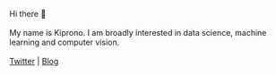 Hi there 👋</br>
<br>My name is Kiprono. I am broadly interested in data science, machine learning and computer vision.</br>
<br>[Twitter](https://twitter.com/Kiprono__) | [Blog](https://dev.to/kiprono)


<!---
kiprono01/kiprono01 is a ✨ special ✨ repository because its `README.md` (this file) appears on your GitHub profile.
You can click the Preview link to take a look at your changes.
--->
